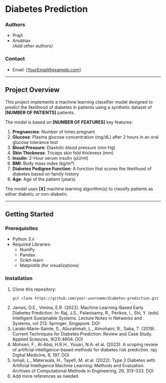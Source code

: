 # Diabetes Prediction

### Authors
- Prajit
- Anubhav  
*(Add other authors)*

### Contact
- Email: [YourEmail@example.com]

---

## Project Overview
This project implements a machine learning classifier model designed to predict the likelihood of diabetes in patients using a synthetic dataset of **[NUMBER OF PATIENTS]** patients. 

The model is based on **[NUMBER OF FEATURES]** key features:

1. **Pregnancies**: Number of times pregnant
2. **Glucose**: Plasma glucose concentration (mg/dL) after 2 hours in an oral glucose tolerance test
3. **Blood Pressure**: Diastolic blood pressure (mm Hg)
4. **Skin Thickness**: Triceps skin fold thickness (mm)
5. **Insulin**: 2-Hour serum insulin (μU/ml)
6. **BMI**: Body mass index (kg/m²)
7. **Diabetes Pedigree Function**: A function that scores the likelihood of diabetes based on family history
8. **Age**: Age of the patient (years)

The model uses **[X]** machine learning algorithm(s) to classify patients as either diabetic or non-diabetic.

---

## Getting Started
### Prerequisites
- Python 3.x
- Required Libraries: 
  - NumPy
  - Pandas
  - Scikit-learn
  - Matplotlib (for visualizations)

### Installation
1. Clone this repository:
   ```bash
   git clone https://github.com/your-username/diabetes-prediction.git
1. James, D.E., Vimina, E.R. (2022). Machine Learning-Based Early Diabetes Prediction. In: Raj, J.S., Palanisamy, R., Perikos, I., Shi, Y. (eds) Intelligent Sustainable Systems. Lecture Notes in Networks and Systems, vol 213. Springer, Singapore. DOI
2. Larabi-Marie-Sainte, S., Aburahmah, L., Almohaini, R., Saba, T. (2019). Current Techniques for Diabetes Prediction: Review and Case Study. Applied Sciences, 9(21):4604. DOI
3. Mohsen, F., Al-Absi, H.R.H., Yousri, N.A. et al. (2023). A scoping review of artificial intelligence-based methods for diabetes risk prediction. npj Digital Medicine, 6, 197. DOI
4. Ismail, L., Materwala, H., Tayefi, M. et al. (2022). Type 2 Diabetes with Artificial Intelligence Machine Learning: Methods and Evaluation. Archives of Computational Methods in Engineering, 29, 313–333. DOI
5. Add more references as needed
